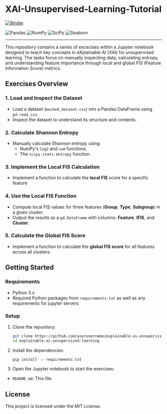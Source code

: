 # XAI-Unsupervised-Learning-Tutorial

[![Binder](https://mybinder.org/badge_logo.svg)](https://mybinder.org/v2/gh/imperonas/XAI-Unsupervised-Learning-Tutorial/HEAD?labpath=excercise.ipynb)

![Pandas](https://img.shields.io/badge/Pandas-library-green)
![NumPy](https://img.shields.io/badge/NumPy-library-blue)
![SciPy](https://img.shields.io/badge/SciPy-library-orange)
![Seaborn](https://img.shields.io/badge/Seaborn-library-lightblue)

---

This repository contains a series of excecises within a Jupyter notebook designed to teach key concepts in eXplainable AI (XAI) for unsupervised learning. The tasks focus on manually inspecting data, calculating entropy, and understanding feature importance through local and global FIS (Feature Information Score) metrics.

## **Exercises Overview**

### **1. Load and Inspect the Dataset**
- Load a dataset (`mocked_dataset.csv`) into a Pandas DataFrame using `pd.read_csv`.
- Inspect the dataset to understand its structure and contents.

### **2. Calculate Shannon Entropy**
- Manually calculate Shannon entropy using:
  - NumPy's `log2` and `sum` functions.
  - The `scipy.stats.entropy` function.

### **3. Implement the Local FIS Calculation**
- Implement a function to calculate the **local FIS** score for a specific feature 

### **4. Use the Local FIS Function**
- Compute local FIS values for three features (**Group**, **Type**, **Subgroup**) in a given cluster.
- Output the results as a `pd.DataFrame` with columns: **Feature**, **lFIS**, and **Cluster**.

### **5. Calculate the Global FIS Score**
- Implement a function to calculate the **global FIS score** for all features across all clusters.

## **Getting Started**

### **Requirements**
- Python 3.x
- Required Python packages from `requirements.txt`  as well as any requirements for jupyter servers
  
### **Setup**
1. Clone the repository:
   ```bash
   git clone https://github.com/yourusername/explainable-ai-unsupervised-learning.git
   cd explainable-ai-unsupervised-learning
   ```
2. Install the dependencies:
   ```bash
   pip install -r requirements.txt
   ```
3. Open the Jupyter notebook to start the exercises:

- `README.md`: This file.

## **License**
This project is licensed under the MIT License.
